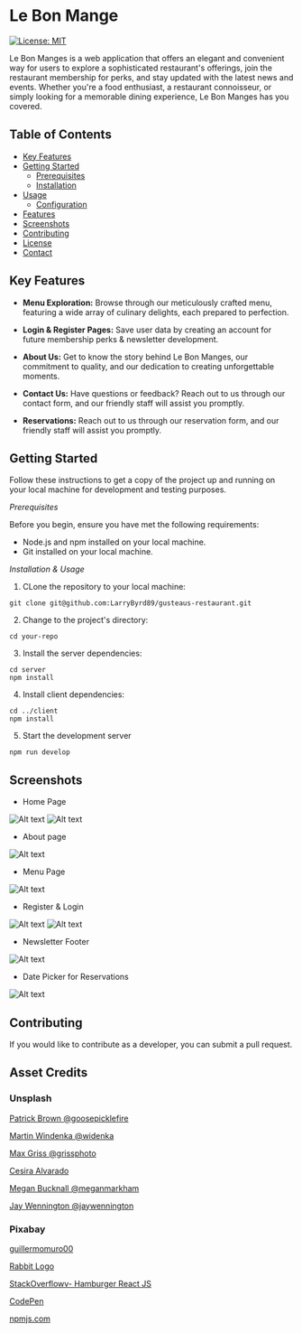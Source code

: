 # Le Bon Mange

[![License: MIT](https://img.shields.io/badge/License-MIT-brightgreen.svg)](https://opensource.org/licenses/MIT)

Le Bon Manges is a web application that offers an elegant and convenient way for users to explore a sophisticated restaurant's offerings, join the restaurant membership for perks, and stay updated with the latest news and events. Whether you're a food enthusiast, a restaurant connoisseur, or simply looking for a memorable dining experience, Le Bon Manges has you covered.

## Table of Contents

- [Key Features](#key-features)
- [Getting Started](#getting-started)
  - [Prerequisites](#prerequisites)
  - [Installation](#installation)
- [Usage](#usage)
  - [Configuration](#configuration)
- [Features](#features)
- [Screenshots](#screenshots)
- [Contributing](#contributing)
- [License](#license)
- [Contact](#contact)


## Key Features

- **Menu Exploration:** Browse through our meticulously crafted menu, featuring a wide array of culinary delights, each prepared to perfection.

- **Login & Register Pages:** Save user data by creating an account for future membership perks & newsletter development.

- **About Us:** Get to know the story behind Le Bon Manges, our commitment to quality, and our dedication to creating unforgettable moments.

- **Contact Us:** Have questions or feedback? Reach out to us through our contact form, and our friendly staff will assist you promptly.

- **Reservations:** Reach out to us through our reservation form, and our friendly staff will assist you promptly.

## Getting Started

Follow these instructions to get a copy of the project up and running on your local machine for development and testing purposes.

*Prerequisites*

Before you begin, ensure you have met the following requirements:

- Node.js and npm installed on your local machine.
- Git installed on your local machine.

*Installation & Usage*

1. CLone the repository to your local machine:

```
git clone git@github.com:LarryByrd89/gusteaus-restaurant.git
```
2. Change to the project's directory:


```
cd your-repo
```

3. Install the server dependencies:

```
cd server
npm install
```

4. Install client dependencies:

```
cd ../client
npm install
```

5. Start the development server

```
npm run develop
```

## Screenshots

- Home Page

![Alt text](client/src/assets/images/readme/Home.png)
![Alt text](client/src/assets/images/readme/Home2.png)
- About page

![Alt text](client/src/assets/images/readme/About.png)

- Menu Page

![Alt text](client/src/assets/images/readme/Menu.png)

- Register & Login

![Alt text](client/src/assets/images/readme/login.png)
![Alt text](client/src/assets/images/readme/Register.png)
- Newsletter Footer

![Alt text](client/src/assets/images/readme/Footer.png)

- Date Picker for Reservations

![Alt text](<client/src/assets/images/readme/Reservation page.png>)

## Contributing

If you would like to contribute as a developer, you can submit a pull request.

## Asset Credits

### Unsplash

[Patrick Brown @goosepicklefire](https://unsplash.com/@goosepicklefire)

[Martin Windenka @widenka](https://unsplash.com/@widenka)

[Max Griss @grissphoto](https://unsplash.com/@grissphoto)

[Cesira Alvarado](https://unsplash.com/photos/tNkoH1d1uz8)

[Megan Bucknall @meganmarkham](https://unsplash.com/photos/qav5LFLbSUk)

[Jay Wennington @jaywennington](https://unsplash.com/@jaywennington)

### Pixabay

[guillermomuro00](https://pixabay.com/users/guillermomuro00-12807863/)

[Rabbit Logo](https://pixabay.com/vectors/rabbit-cooking-food-kitchen-animal-41119/)

[StackOverflowv- Hamburger React JS](https://stackoverflow.com/questions/70310465/how-can-i-close-my-hamburger-menu-when-clicking-on-a-link-using-react-js-using)

[CodePen](https://codepen.io/)

[npmjs.com](https://docs.npmjs.com/)
